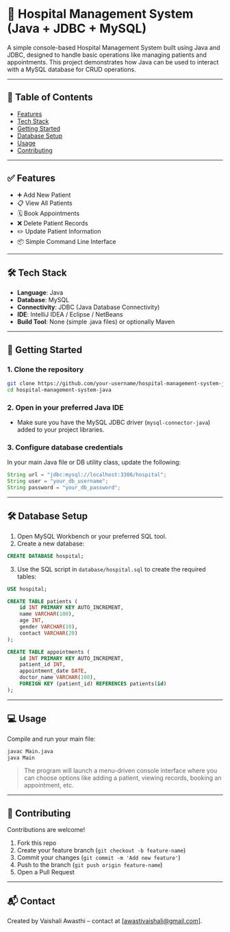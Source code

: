 # 🏥 Hospital Management System (Java + JDBC + MySQL)

A simple console-based Hospital Management System built using Java and JDBC, designed to handle basic operations like managing patients and appointments. This project demonstrates how Java can be used to interact with a MySQL database for CRUD operations.

---

## 📌 Table of Contents

- [Features](#features)
- [Tech Stack](#tech-stack)
- [Getting Started](#getting-started)
- [Database Setup](#database-setup)
- [Usage](#usage)
- [Contributing](#contributing)

---

## ✅ Features

- ➕ Add New Patient
- 📋 View All Patients
- 🗓️ Book Appointments
- ❌ Delete Patient Records
- ✏️ Update Patient Information
- 📦 Simple Command Line Interface

---

## 🛠 Tech Stack

- **Language**: Java
- **Database**: MySQL
- **Connectivity**: JDBC (Java Database Connectivity)
- **IDE**: IntelliJ IDEA / Eclipse / NetBeans
- **Build Tool**: None (simple .java files) or optionally Maven

---

## 🚀 Getting Started

### 1. Clone the repository
```bash
git clone https://github.com/your-username/hospital-management-system-java.git
cd hospital-management-system-java
```

### 2. Open in your preferred Java IDE

- Make sure you have the MySQL JDBC driver (`mysql-connector-java`) added to your project libraries.

### 3. Configure database credentials

In your main Java file or DB utility class, update the following:
```java
String url = "jdbc:mysql://localhost:3306/hospital";
String user = "your_db_username";
String password = "your_db_password";
```

---

## 🛠️ Database Setup

1. Open MySQL Workbench or your preferred SQL tool.
2. Create a new database:
```sql
CREATE DATABASE hospital;
```
3. Use the SQL script in `database/hospital.sql` to create the required tables:
```sql
USE hospital;

CREATE TABLE patients (
    id INT PRIMARY KEY AUTO_INCREMENT,
    name VARCHAR(100),
    age INT,
    gender VARCHAR(10),
    contact VARCHAR(20)
);

CREATE TABLE appointments (
    id INT PRIMARY KEY AUTO_INCREMENT,
    patient_id INT,
    appointment_date DATE,
    doctor_name VARCHAR(100),
    FOREIGN KEY (patient_id) REFERENCES patients(id)
);
```

---

## 💻 Usage

Compile and run your main file:

```bash
javac Main.java
java Main
```

> The program will launch a menu-driven console interface where you can choose options like adding a patient, viewing records, booking an appointment, etc.


---

## 🤝 Contributing

Contributions are welcome!

1. Fork this repo
2. Create your feature branch (`git checkout -b feature-name`)
3. Commit your changes (`git commit -m 'Add new feature'`)
4. Push to the branch (`git push origin feature-name`)
5. Open a Pull Request

---


## 📬 Contact

Created by Vaishali Awasthi – contact at [awastivaishali@gmail.com].


